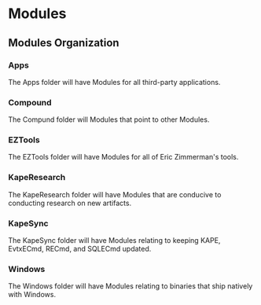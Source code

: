 # Modules

## Modules Organization

### Apps

The Apps folder will have Modules for all third-party applications. 

### Compound

The Compund folder will Modules that point to other Modules. 

### EZTools

The EZTools folder will have Modules for all of Eric Zimmerman's tools.

### KapeResearch

The KapeResearch folder will have Modules that are conducive to conducting research on new artifacts. 
### KapeSync

The KapeSync folder will have Modules relating to keeping KAPE, EvtxECmd, RECmd, and SQLECmd updated.

### Windows

The Windows folder will have Modules relating to binaries that ship natively with Windows. 
